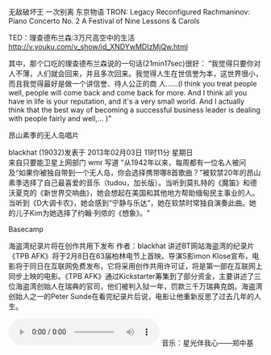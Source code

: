 
无敌破坏王
一次别离
东京物语
TRON: Legacy Reconfigured
Rachmaninov: Piano Concerto No. 2
A Festival of Nine Lessons & Carols

TED：理查德布兰森:3万尺高空中的生活
http://v.youku.com/v_show/id_XNDYwMDIzMjQw.html

其中，那个口吃的理查德布兰森说的一句话(21min17sec)很好：
“我觉得只要你对人不薄，人们就会回来，并且多次回来。我觉得人生在世信誉为本，这世界很小，而且我觉得最好是做一个讲信誉、待人公正的商 人……(I think you treat people well, people will come back and come back for more. And I think all you have in life is your reputation, and it's a very small world. And I actually think that the best way of becoming a successful business leader is dealing with people fairly and well,... )”



昂山素季的无人岛唱片

blackhat (19032)发表于 2013年02月03日 11时11分 星期日  
来自只要能卫星上网部门
wmr 写道
"从1942年以来，每周都有一位名人被问及“如果你被独自带到一个无人岛，你会选择携带哪8首歌曲？”被软禁20年的昂山素季选择了自己最喜爱的音乐（tudou，加长版）。当听到莫扎特的《魔笛》和德沃夏克的《新世界交响曲》，她会想起在美国和其他地方帮助缅甸民主事业的人。当听到《D大调卡农》，她会感到“宁静与乐达”，她在软禁时常独自演奏此曲。她的儿子Kim为她选择了约翰·列侬的《想象》。"

Basecamp


海盗湾纪录片将在创作共用下发布
作者：blackhat
讲述BT网站海盗湾的纪录片《TPB AFK》将于2月8日在63届柏林电节上首映。导演S影imon Klose宣布，电影将于同日在互联网免费发布，它将采用创作共用许可证，将是第一部在互联网上同步上映的电影。《TPB AFK》通过Kickstarter筹集到了部分资金，主要讲述了三位海盗湾创始人在瑞典的官司，他们被判入狱一年，罚款三千万瑞典克朗。海盗湾创始人之一的Peter Sunde在看完纪录片后说，电影让他重新反思了过去几年的人生。

<div class="audio">
<audio controls="controls">
<source src="http://lhtlyybox.googlecode.com/files/m.ogg" type="audio/ogg" /> 
您的浏览器不支持 audio 标签。
</audio>
音乐：星光伴我心——郑中基
</div>